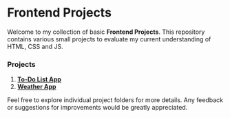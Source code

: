 # Frontend Projects
Welcome to my collection of basic **Frontend Projects**. This repository contains various small projects to evaluate my current understanding of HTML, CSS and JS.

### Projects
1. **[To-Do List App](Todo_Tasks/Readme.md)**
2. **[Weather App](Weather_Api/Readme.md)**

Feel free to explore individual project folders for more details. Any feedback or suggestions for improvements would be greatly appreciated.